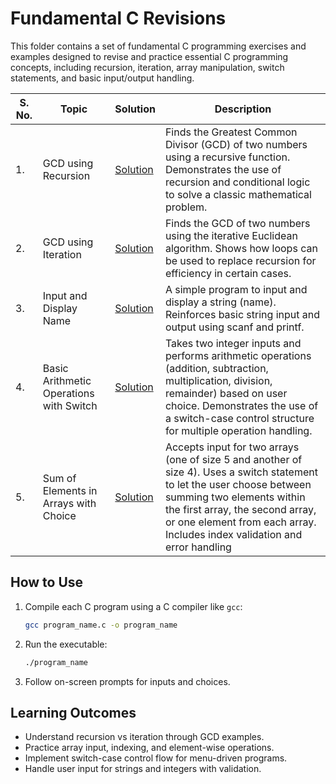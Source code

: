 # Fundamental C Revisions

This folder contains a set of fundamental C programming exercises and examples designed to revise and practice essential C programming concepts, including recursion, iteration, array manipulation, switch statements, and basic input/output handling.

| S. No. | Topic | Solution | Description |
|---|---|---|---|
| 1. | GCD using Recursion | [Solution](https://github.com/PrateekRaj8125/Basic-Data-Algorithms/blob/main/code/1.%20Fundamental%20C%20Revisions/gcd_1.c)| Finds the Greatest Common Divisor (GCD) of two numbers using a recursive function. Demonstrates the use of recursion and conditional logic to solve a classic mathematical problem. |
| 2. | GCD using Iteration | [Solution](https://github.com/PrateekRaj8125/Basic-Data-Algorithms/blob/main/code/1.%20Fundamental%20C%20Revisions/gcd_2.c) | Finds the GCD of two numbers using the iterative Euclidean algorithm. Shows how loops can be used to replace recursion for efficiency in certain cases. |
| 3. | Input and Display Name | [Solution](https://github.com/PrateekRaj8125/Basic-Data-Algorithms/blob/main/code/1.%20Fundamental%20C%20Revisions/pb1.c) | A simple program to input and display a string (name). Reinforces basic string input and output using scanf and printf. |
| 4. | Basic Arithmetic Operations with Switch | [Solution](https://github.com/PrateekRaj8125/Basic-Data-Algorithms/blob/main/code/1.%20Fundamental%20C%20Revisions/pb2.c) | Takes two integer inputs and performs arithmetic operations (addition, subtraction, multiplication, division, remainder) based on user choice. Demonstrates the use of a switch-case control structure for multiple operation handling. |
| 5. | Sum of Elements in Arrays with Choice | [Solution](https://github.com/PrateekRaj8125/Basic-Data-Algorithms/blob/main/code/1.%20Fundamental%20C%20Revisions/pb3.c) | Accepts input for two arrays (one of size 5 and another of size 4). Uses a switch statement to let the user choose between summing two elements within the first array, the second array, or one element from each array. Includes index validation and error handling |

## How to Use

1. Compile each C program using a C compiler like `gcc`:

    ```bash
    gcc program_name.c -o program_name
    ```

2. Run the executable:

    ```bash
    ./program_name
    ```

3. Follow on-screen prompts for inputs and choices.

## Learning Outcomes

- Understand recursion vs iteration through GCD examples.
- Practice array input, indexing, and element-wise operations.
- Implement switch-case control flow for menu-driven programs.
- Handle user input for strings and integers with validation.
